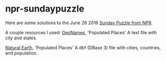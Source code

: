 # npr-sundaypuzzle

Here are some solutions to the June 26 2016 [Sunday Puzzle from NPR](http://www.npr.org/series/4473090/sunday-puzzle).

A couple resources I used:
[GeoNames](http://geonames.usgs.gov/domestic/download_data.htm), 'Populated Places' A text file with city and states.

[Natural Earth](http://www.naturalearthdata.com/downloads/10m-cultural-vectors/10m-populated-places/), 'Populated Places' A dbf (DBase 3) file with cities, countries, and population.
